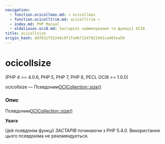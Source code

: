 ```yaml
---
navigation:
  - function.ocicollmax.md: « ocicollmax
  - function.ocicolltrim.md: ocicolltrim »
  - index.md: PHP Manual
  - oldaliases.oci8.md: Застарілі найменування та функції OCI8
title: ocicollsize
origin_hash: ddf652f5224dc9f1fa9671347921941ca401ea50
---
```

# ocicollsize

(PHP 4 >= 4.0.6, PHP 5, PHP 7, PHP 8, PECL OCI8 >= 1.0.0)

ocicollsize — Псевдоним[OCICollection::size()](ocicollection.size.md)

### Опис

Псевдоним[OCICollection::size()](ocicollection.size.md)

**Увага**

Цей псевдонім функції *ЗАСТАРІВ* починаючи з PHP 5.4.0. Використання цього псевдоніма не рекомендується.
